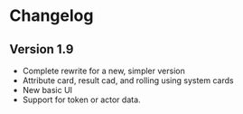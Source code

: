 # Changelog

## Version 1.9
* Complete rewrite for a new, simpler version
* Attribute card, result cad, and rolling using system cards
* New basic UI
* Support for token or actor data.